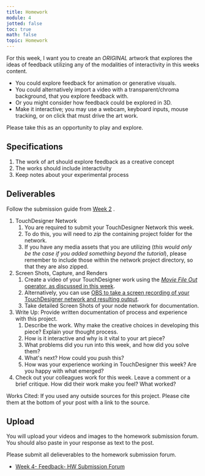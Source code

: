 ```yaml
---
title: Homework
module: 4
jotted: false
toc: true
math: false
topic: Homework
---
```



For this week, I want you to create an _ORIGINAL_ artwork that explores the ideas of feedback utilizing any of the modalities of interactivity in this weeks content.

- You could explore feedback for animation or generative visuals.
- You could alternatively import a video with a transparent/chroma background, that you explore feedback with.
- Or you might consider how feedback could be explored in 3D.
- Make it interactive; you may use a webcam, keyboard inputs, mouse tracking, or on click that must drive the art work.

Please take this as an opportunity to play and explore.

## Specifications

1. The work of art should explore feedback as a creative concept
2. The works should include interactivity
3. Keep notes about your experimental process


## Deliverables

Follow the submission guide from [Week 2](https://montana-media-arts.github.io/340-interactive-art/modules/week-2/homework/) .

1. TouchDesigner Network
	1. You are required to submit your TouchDesigner Network this week.
	2. To do this, you will need to _zip_ the containing project folder for the network.
	3. If you have any media assets that you are utilizing (_this would only be the case if you added something beyond the tutorial_), please remember to include those within the network project directory, so that they are also zipped.
2. Screen Shots, Capture, and Renders
	1. Create a video of your TouchDesigner work using the [_Movie File Out_ operator, as discussed in this week]({{site.baseurl}}/modules/week-3/recordVideoOut/).
	2. Alternatively, you can use [OBS to take a screen recording of your TouchDesigner network and resulting output]({{site.baseurl}}/modules/week-2/captureYourDisplay/).
	3. Take detailed Screen Shots of your node network for documentation.
3. Write Up: Provide written documentation of process and experience with this project.
	1. Describe the work.  Why make the creative choices in developing this piece? Explain your thought process.
	2. How is it interactive and why is it vital to your art piece?
	3. What problems did you run into this week, and how did you solve them? 
	4. What's next?  How could you push this?
	5. How was your experience working in TouchDesigner this week?  Are you happy with what emerged?
4. Check out your colleagues work for this week.  Leave a comment or a brief critique.  How did their work make you feel?  What worked?

Works Cited: If you used any outside sources for this project.  Please cite them at the bottom of your post with a link to the source.

## Upload

You will upload your videos and images to the homework submission forum. You should also paste in your response as text to the post. 

Please submit all delieverables to the homework submission forum.

- [Week 4- Feedback- HW Submission Forum](https://moodle.umt.edu/mod/hsuforum/view.php?id=2774166)

